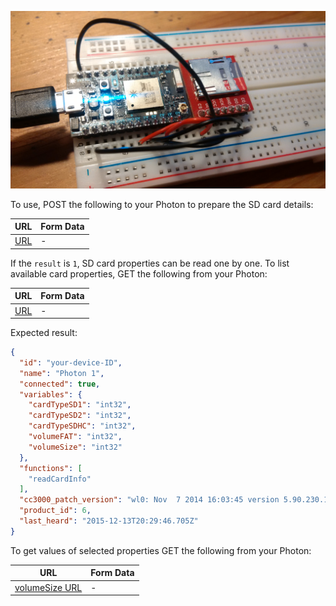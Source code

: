 ![SD Card](https://raw.githubusercontent.com/PiotrJustyna/photon-sandbox/master/4_SD_Card_Info/IMG_20151213_202048.jpg)

To use, POST the following to your Photon to prepare the SD card details:

URL | Form Data
--- | ---
[URL](https://api.particle.io/v1/devices/your-device-ID-goes-here/readCardInfo?access_token=your-access-token-goes-here) | -

If the ```result``` is ```1```, SD card properties can be read one by one. To list available card properties, GET the following from your Photon:

URL | Form Data
--- | ---
[URL](https://api.particle.io/v1/devices/your-device-ID-goes-here/?access_token=your-access-token-goes-here) | -

Expected result:

```json
{
  "id": "your-device-ID",
  "name": "Photon 1",
  "connected": true,
  "variables": {
    "cardTypeSD1": "int32",
    "cardTypeSD2": "int32",
    "cardTypeSDHC": "int32",
    "volumeFAT": "int32",
    "volumeSize": "int32"
  },
  "functions": [
    "readCardInfo"
  ],
  "cc3000_patch_version": "wl0: Nov  7 2014 16:03:45 version 5.90.230.12 FWID 01-1a002c7c",
  "product_id": 6,
  "last_heard": "2015-12-13T20:29:46.705Z"
}
```

To get values of selected properties GET the following from your Photon:

URL | Form Data
--- | ---
[volumeSize URL](https://api.particle.io/v1/devices/your-device-ID-goes-here/volumeSize?access_token=your-access-token-goes-here) | -

